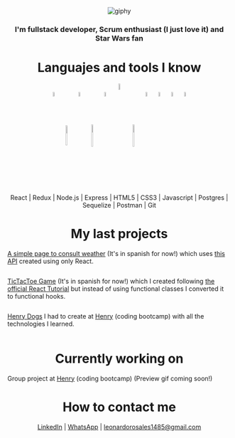 <div align="center">

![giphy](https://user-images.githubusercontent.com/72583235/117814747-18927c80-b23b-11eb-8ab3-2330d74758e1.gif)

</div>

<div align="center"><h3>I'm fullstack developer, Scrum enthusiast (I just love it) and Star Wars fan</h3></div>

<div align="center"><h1>Languajes and tools I know</h1></div>
<p align="center">
  <img width="5%" align="center" src="https://www.vectorlogo.zone/logos/reactjs/reactjs-icon.svg">
  <img width="5%" align="center" height="45" src="https://cdn.worldvectorlogo.com/logos/redux.svg">
  <img width="5%" align="center" src="https://www.vectorlogo.zone/logos/nodejs/nodejs-icon.svg">
  <img width="5%" align="center" height="50px" src="https://cdn.worldvectorlogo.com/logos/express-109.svg">
  <img width="5%" align="center" src="https://www.vectorlogo.zone/logos/w3_html5/w3_html5-icon.svg">
  <img width="6%" align="center" src="https://seeklogo.com/images/C/css3-logo-8724075274-seeklogo.com.png">
  <img width="5%" align="center" height="50px" src="https://cdn.worldvectorlogo.com/logos/logo-javascript.svg">
  <img width="5%" align="center" src="https://www.vectorlogo.zone/logos/postgresql/postgresql-icon.svg">
  <img width="5%" align="center" src="https://www.vectorlogo.zone/logos/sequelizejs/sequelizejs-icon.svg">
  <img width="5%" align="center" src="https://www.vectorlogo.zone/logos/getpostman/getpostman-icon.svg">
  <img width="5%" align="center" src="https://www.vectorlogo.zone/logos/git-scm/git-scm-icon.svg">
</p>



<p align="center"> React | Redux | Node.js | Express | HTML5 | CSS3 | Javascript | Postgres | Sequelize | Postman | Git </p>

<div align="center"><h1>My last projects</h1></div>

<a href="https://my-weather-app-theta.vercel.app/">A simple page to consult weather</a> (It's in spanish for now!) which uses <a href="https://openweathermap.org/api">this API</a> created using only React.
</hr>
<img src="https://user-images.githubusercontent.com/72583235/117823927-62cc2b80-b244-11eb-8bc3-f920d91f325a.gif" alt="" align="center"/>
</hr>
<p><a href="https://ta-te-ti-en-react-con-hooks.vercel.app/">TicTacToe Game</a> (It's in spanish for now!) which I created following <a href="https://reactjs.org/tutorial/tutorial.html?">the official React Tutorial</a> but instead of using functional classes I converted it to functional hooks.</p>
</hr>
<img src="https://user-images.githubusercontent.com/72583235/117825198-7e840180-b245-11eb-9199-785898969d67.gif" alt="" align="center"/>
<p><a href="https://pi-dogs-front.vercel.app/">Henry Dogs</a> I had to create at <a href="https://soyhenry.com/">Henry</a> (coding bootcamp) with all the technologies I learned.</p>
</hr>
<img src="https://user-images.githubusercontent.com/72583235/118022655-f2500800-b332-11eb-8b30-8d8cf1516c78.gif" alt="" align="center"/>





<div align="center"><h1>Currently working on</h1></div>

Group project at <a href="https://soyhenry.com/">Henry</a> (coding bootcamp) (Preview gif coming soon!)

<div align="center"><h1>How to contact me</h1></div>

<p align="center"><a href="https://www.linkedin.com/in/lrosales-leo/">LinkedIn</a> | <a href="https://wa.me/+5491125467304?text=Hello!%20I%20found%20your%20number%20in%20your%20GitHub%20Profile">WhatsApp</a> | <a href="mailTo:leonardorosales1485@gmail.com">leonardorosales1485@gmail.com</a> </p>

